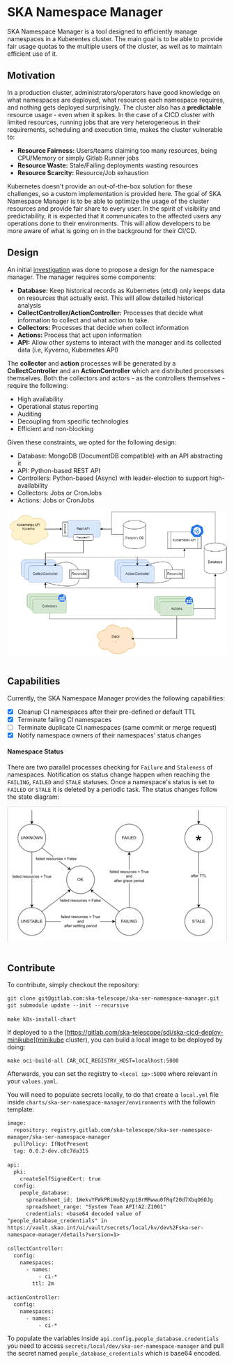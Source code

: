 # SKA Namespace Manager

SKA Namespace Manager is a tool designed to efficiently manage namespaces in a Kuberentes cluster. The main goal is to be able to provide fair usage quotas to the multiple users of the cluster, as well as to maintain efficient use of it.

## Motivation

In a production cluster, administrators/operators have good knowledge on what namespaces are deployed, what resources each namespace requires, and nothing gets deployed surprisingly. The cluster also has a **predictable** resource usage - even when it spikes. In the case of a CICD cluster with limited resources, running jobs that are very heterogeneous in their requirements, scheduling and execution time, makes the cluster vulnerable to:

* **Resource Fairness:** Users/teams claiming too many resources, being CPU/Memory or simply Gitlab Runner jobs
* **Resource Waste:** Stale/Failing deployments wasting resources
* **Resource Scarcity:** Resource/Job exhaustion

Kubernetes doesn't provide an out-of-the-box solution for these challenges, so a custom implementation is provided here. The goal of SKA Namespace Manager is to be able to optimize the usage of the cluster resources and provide fair share to every user. In the spirit of visibility and predictability, it is expected that it communicates to the affected users any operations done to their environments. This will allow developers to be more aware of what is going on in the background for their CI/CD.

## Design

An initial [investigation](https://confluence.skatelescope.org/display/SE/Resource+management+-+ST-2017) was done to propose a design for the namespace manager. The manager requires some components:

* **Database:** Keep historical records as Kubernetes (etcd) only keeps data on resources that actually exist. This will allow detailed historical analysis 
* **CollectController/ActionController:** Processes that decide what information to collect and what action to take.
* **Collectors:** Processes that decide when collect information
* **Actions:** Process that act upon information
* **API:** Allow other systems to interact with the manager and its collected data (i.e, Kyverno, Kubernetes API)

The **collector** and **action** processes will be generated by a **CollectController** and an **ActionController** which are distributed processes themselves. Both the collectors and actors - as the controllers themselves - require the following:

* High availability
* Operational status reporting
* Auditing
* Decoupling from specific technologies
* Efficient and non-blocking

Given these constraints, we opted for the following design:

* Database: MongoDB (DocumentDB compatible) with an API abstracting it
* API: Python-based REST API
* Controllers: Python-based (Async) with leader-election to support high-availability
* Collectors: Jobs or CronJobs
* Actions: Jobs or CronJobs

<div align="center">
<img src="./docs/src/_static/images/namespace_manager.png" align="center">
</div>
</br>

## Capabilities

Currently, the SKA Namespace Manager provides the following capabilities:

- [x] Cleanup CI namespaces after their pre-defined or default TTL
- [x] Terminate failing CI namespaces
- [ ] Terminate duplicate CI namespaces (same commit or merge request)
- [x] Notify namespace owners of their namespaces' status changes

#### Namespace Status
There are two parallel processes checking for `Failure` and `Staleness` of namespaces.
Notification os status change happen when reaching the `FAILING`, `FAILED` and `STALE` statuses.
Once a namespace's status is set to `FAILED` or `STALE` it is deleted by a periodic task.
The status changes follow the state diagram:
<div align="center">
<img src="./docs/src/_static/images/state_diagram.png" align="center">
</div>
</br>


## Contribute

To contribute, simply checkout the repository:

```
git clone git@gitlab.com:ska-telescope/ska-ser-namespace-manager.git
git submodule update --init --recursive

make k8s-install-chart
```

If deployed to a the [https://gitlab.com/ska-telescope/sdi/ska-cicd-deploy-minikube](minikube cluster), you can build a local image to be deployed by doing:

```
make oci-build-all CAR_OCI_REGISTRY_HOST=localhost:5000
```

Afterwards, you can set the registry to `<local ip>:5000` where relevant in your `values.yaml`.

You will need to populate secrets locally, to do that create a `local.yml` file inside `charts/ska-ser-namespace-manager/environments` with the followin template:

```
image:
  repository: registry.gitlab.com/ska-telescope/ska-ser-namespace-manager/ska-ser-namespace-manager
  pullPolicy: IfNotPresent
  tag: 0.0.2-dev.c8c7da315

api:
  pki:
    createSelfSignedCert: true
  config:
    people_database:
      spreadsheet_id: 1WekvYFWkPRiWoB2yzp1BrMRwwu0fRqf20d7XbqO6OJg
      spreadsheet_range: "System Team API!A2:Z1001"
      credentials: <base64 decoded value of "people_database_credentials" in https://vault.skao.int/ui/vault/secrets/local/kv/dev%2Fska-ser-namespace-manager/details?version=1>

collectController:
  config:
    namespaces:
      - names:
          - ci-*
        ttl: 2m

actionController:
  config:
    namespaces:
      - names:
          - ci-*
```

To populate the variables inside `api.config.people_database.credentials` you need to access `secrets/local/dev/ska-ser-namespace-manager` and pull the secret named `people_database_credentials` which is base64 encoded.